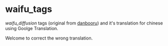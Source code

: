 # waifu_tags

*waifu_diffusion* tags (original from [danbooru](https://danbooru.donmai.us/)) and it's translation for chinese using Goolge Translation. 

Welcome to correct the wrong translation.
